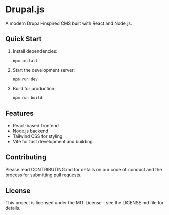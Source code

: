 # Drupal.js

A modern Drupal-inspired CMS built with React and Node.js.

## Quick Start

1. Install dependencies:
   ```
   npm install
   ```

2. Start the development server:
   ```
   npm run dev
   ```

3. Build for production:
   ```
   npm run build
   ```

## Features

- React-based frontend
- Node.js backend
- Tailwind CSS for styling
- Vite for fast development and building

## Contributing

Please read CONTRIBUTING.md for details on our code of conduct and the process for submitting pull requests.

## License

This project is licensed under the MIT License - see the LICENSE.md file for details.